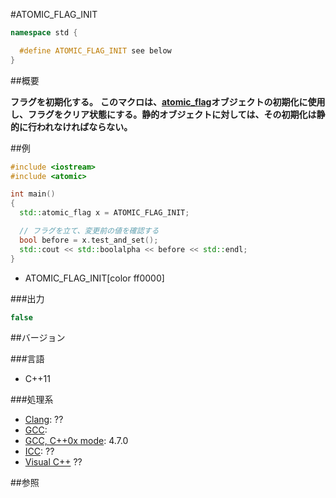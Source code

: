 #ATOMIC_FLAG_INIT
```cpp
namespace std {

  #define ATOMIC_FLAG_INIT see below
}
```

##概要

<b>フラグを初期化する。</b>
<b></b>
<b>このマクロは、[atomic_flag](/reference/atomic/atomic_flag.md)オブジェクトの初期化に使用し、フラグをクリア状態にする。静的オブジェクトに対しては、その初期化は静的に行われなければならない。</b>


##例

```cpp
#include <iostream>
#include <atomic>

int main()
{
  std::atomic_flag x = ATOMIC_FLAG_INIT;

  // フラグを立て、変更前の値を確認する
  bool before = x.test_and_set();
  std::cout << std::boolalpha << before << std::endl;
}
```
* ATOMIC_FLAG_INIT[color ff0000]

###出力

```cpp
false
```

##バージョン


###言語


- C++11



###処理系

- [Clang](/implementation#clang.md): ??
- [GCC](/implementation#gcc.md): 
- [GCC, C++0x mode](/implementation#gcc.md): 4.7.0
- [ICC](/implementation#icc.md): ??
- [Visual C++](/implementation#visual_cpp.md) ??



##参照


